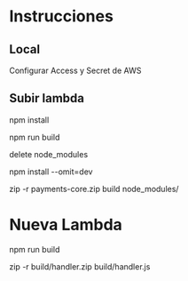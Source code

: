 # Instrucciones

## Local

Configurar Access y Secret de AWS

## Subir lambda

npm install

npm run build

delete node_modules

npm install --omit=dev

zip -r payments-core.zip build node_modules/

# Nueva Lambda

npm run build

zip -r build/handler.zip build/handler.js
